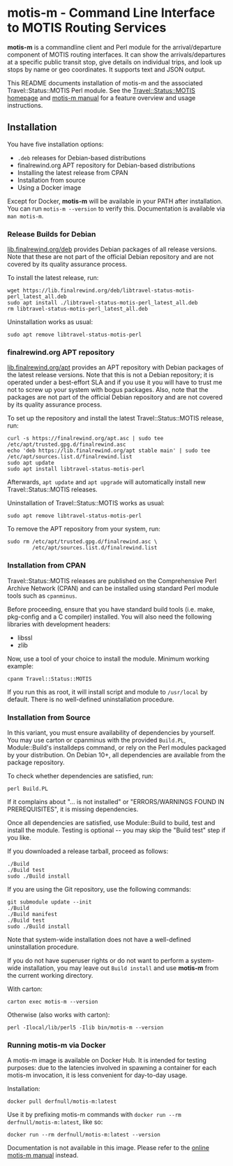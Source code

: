 # motis-m - Command Line Interface to MOTIS Routing Services

**motis-m** is a commandline client and Perl module for the arrival/departure
component of MOTIS routing interfaces. It can show the arrivals/departures at a
specific public transit stop, give details on individual trips, and look up
stops by name or geo coordinates. It supports text and JSON output.

This README documents installation of motis-m and the associated
Travel::Status::MOTIS Perl module.  See the [Travel::Status::MOTIS
homepage](https://finalrewind.org/projects/Travel-Status-MOTIS) and [motis-m
manual](https://man.finalrewind.org/1/motis-m) for a feature overview and usage
instructions.

## Installation

You have five installation options:

* `.deb` releases for Debian-based distributions
* finalrewind.org APT repository for Debian-based distributions
* Installing the latest release from CPAN
* Installation from source
* Using a Docker image

Except for Docker, __motis-m__ will be available in your PATH after
installation.  You can run `motis-m --version` to verify this. Documentation is
available via `man motis-m`.

### Release Builds for Debian

[lib.finalrewind.org/deb](https://lib.finalrewind.org/deb) provides Debian
packages of all release versions. Note that these are not part of the official
Debian repository and are not covered by its quality assurance process.

To install the latest release, run:

```
wget https://lib.finalrewind.org/deb/libtravel-status-motis-perl_latest_all.deb
sudo apt install ./libtravel-status-motis-perl_latest_all.deb
rm libtravel-status-motis-perl_latest_all.deb
```

Uninstallation works as usual:

```
sudo apt remove libtravel-status-motis-perl
```

### finalrewind.org APT repository

[lib.finalrewind.org/apt](https://lib.finalrewind.org/apt) provides an APT
repository with Debian packages of the latest release versions. Note that this
is not a Debian repository; it is operated under a best-effort SLA and if you
use it you will have to trust me not to screw up your system with bogus
packages. Also, note that the packages are not part of the official Debian
repository and are not covered by its quality assurance process.

To set up the repository and install the latest Travel::Status::MOTIS
release, run:

```
curl -s https://finalrewind.org/apt.asc | sudo tee /etc/apt/trusted.gpg.d/finalrewind.asc
echo 'deb https://lib.finalrewind.org/apt stable main' | sudo tee /etc/apt/sources.list.d/finalrewind.list
sudo apt update
sudo apt install libtravel-status-motis-perl
```

Afterwards, `apt update` and `apt upgrade` will automatically install new
Travel::Status::MOTIS releases.

Uninstallation of Travel::Status::MOTIS works as usual:

```
sudo apt remove libtravel-status-motis-perl
```

To remove the APT repository from your system, run:

```
sudo rm /etc/apt/trusted.gpg.d/finalrewind.asc \
        /etc/apt/sources.list.d/finalrewind.list
```

### Installation from CPAN

Travel::Status::MOTIS releases are published on the Comprehensive Perl Archive
Network (CPAN) and can be installed using standard Perl module tools such as
`cpanminus`.

Before proceeding, ensure that you have standard build tools (i.e. make,
pkg-config and a C compiler) installed. You will also need the following
libraries with development headers:

* libssl
* zlib

Now, use a tool of your choice to install the module. Minimum working example:

```
cpanm Travel::Status::MOTIS
```

If you run this as root, it will install script and module to `/usr/local` by
default. There is no well-defined uninstallation procedure.

### Installation from Source

In this variant, you must ensure availability of dependencies by yourself.
You may use carton or cpanminus with the provided `Build.PL`, Module::Build's
installdeps command, or rely on the Perl modules packaged by your distribution.
On Debian 10+, all dependencies are available from the package repository.

To check whether dependencies are satisfied, run:

```
perl Build.PL
```

If it complains about "... is not installed" or "ERRORS/WARNINGS FOUND IN
PREREQUISITES", it is missing dependencies.

Once all dependencies are satisfied, use Module::Build to build, test and
install the module. Testing is optional -- you may skip the "Build test"
step if you like.

If you downloaded a release tarball, proceed as follows:

```
./Build
./Build test
sudo ./Build install
```

If you are using the Git repository, use the following commands:

```
git submodule update --init
./Build
./Build manifest
./Build test
sudo ./Build install
```

Note that system-wide installation does not have a well-defined uninstallation
procedure.

If you do not have superuser rights or do not want to perform a system-wide
installation, you may leave out `Build install` and use **motis-m** from the
current working directory.

With carton:

```
carton exec motis-m --version
```

Otherwise (also works with carton):

```
perl -Ilocal/lib/perl5 -Ilib bin/motis-m --version
```

### Running motis-m via Docker

A motis-m image is available on Docker Hub. It is intended for testing
purposes: due to the latencies involved in spawning a container for each
motis-m invocation, it is less convenient for day-to-day usage.

Installation:

```
docker pull derfnull/motis-m:latest
```

Use it by prefixing motis-m commands with `docker run --rm
derfnull/motis-m:latest`, like so:

```
docker run --rm derfnull/motis-m:latest --version
```

Documentation is not available in this image. Please refer to the
[online motis-m manual](https://man.finalrewind.org/1/motis-m/) instead.
